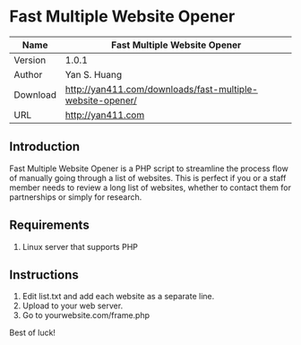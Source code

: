 # Fast Multiple Website Opener

Name  | Fast Multiple Website Opener
------------- | -------------
Version | 1.0.1
Author | Yan S. Huang
Download | http://yan411.com/downloads/fast-multiple-website-opener/
URL | http://yan411.com


## Introduction
Fast Multiple Website Opener is a PHP script to streamline the process flow of manually going through a list of websites. This is perfect if you or a staff member needs to review a long list of websites, whether to contact them for partnerships or simply for research.

## Requirements

1. Linux server that supports PHP

## Instructions

1. Edit list.txt and add each website as a separate line.
2. Upload to your web server.
3. Go to yourwebsite.com/frame.php

Best of luck!

